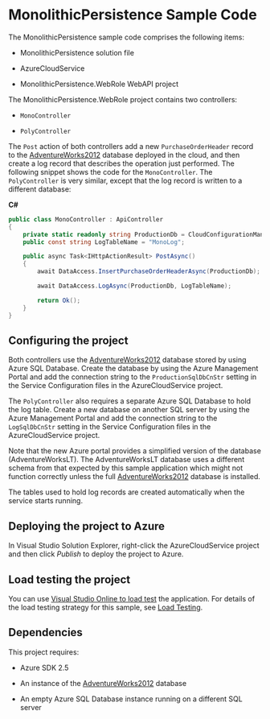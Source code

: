 # MonolithicPersistence Sample Code

The MonolithicPersistence sample code comprises the following items:

* MonolithicPersistence solution file

* AzureCloudService

* MonolithicPersistence.WebRole WebAPI project

The MonolithicPersistence.WebRole project contains two controllers:

* `MonoController`

* `PolyController`

The `Post` action of both controllers add a new `PurchaseOrderHeader` record to the
[AdventureWorks2012][AdventureWorks2012] database deployed in the cloud, and then
create a log record that describes the operation just performed. The following snippet
shows the code for the `MonoController`. The `PolyController` is very similar, except
that the log record is written to a different database:

**C#**
``` C#
public class MonoController : ApiController
{
    private static readonly string ProductionDb = CloudConfigurationManager.GetSetting("ProductionSqlDbCnStr");
    public const string LogTableName = "MonoLog";

    public async Task<IHttpActionResult> PostAsync()
    {
        await DataAccess.InsertPurchaseOrderHeaderAsync(ProductionDb);

        await DataAccess.LogAsync(ProductionDb, LogTableName);

        return Ok();
    }
}
```

## Configuring the project

Both controllers use the [AdventureWorks2012][AdventureWorks2012] database stored by
using Azure SQL Database. Create the database by using the Azure Management Portal and
add the connection string to the `ProductionSqlDbCnStr` setting in the Service
Configuration files in the AzureCloudService project.

The `PolyController` also requires a separate Azure SQL Database to hold the log
table. Create a new database on another SQL server by using the Azure Management
Portal and add the connection string to the `LogSqlDbCnStr` setting in the
Service Configuration files in the AzureCloudService project.

Note that the new Azure portal provides a simplified version of the database (AdventureWorksLT). The AdventureWorksLT database uses a different schema from that expected by this sample application which might not function correctly unless the full [AdventureWorks2012][AdventureWorks2012] database is installed.

The tables used to hold log records are created automatically when the service starts running.

## Deploying the project to Azure

In Visual Studio Solution Explorer, right-click the AzureCloudService project and then click *Publish* to deploy the project to Azure.

## Load testing the project

You can use [Visual Studio Online to load test](http://www.visualstudio.com/en-us/get-started/load-test-your-app-vs.aspx) the application.
For details of the load testing strategy for this sample, see [Load Testing][Load Testing].

## Dependencies

This project requires:

* Azure SDK 2.5

* An instance of the [AdventureWorks2012] database

* An empty Azure SQL Database instance running on a different SQL server

[AdventureWorks2012]: https://msftdbprodsamples.codeplex.com/releases/view/37304
[Load Testing]: docs/LoadTesting.md
